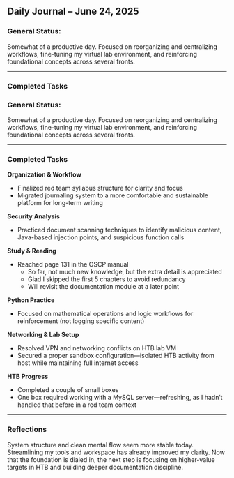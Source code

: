 ## Daily Journal – June 24, 2025

### General Status:

Somewhat of a productive day. Focused on reorganizing and centralizing workflows, fine-tuning my virtual lab environment, and reinforcing foundational concepts across several fronts.

---

### Completed Tasks

### General Status:

Somewhat of a productive day. Focused on reorganizing and centralizing workflows, fine-tuning my virtual lab environment, and reinforcing foundational concepts across several fronts.

---

### Completed Tasks

**Organization & Workflow**
- Finalized red team syllabus structure for clarity and focus  
- Migrated journaling system to a more comfortable and sustainable platform for long-term writing

**Security Analysis**
- Practiced document scanning techniques to identify malicious content, Java-based injection points, and suspicious function calls

**Study & Reading**
- Reached page 131 in the OSCP manual  
  - So far, not much new knowledge, but the extra detail is appreciated  
  - Glad I skipped the first 5 chapters to avoid redundancy  
  - Will revisit the documentation module at a later point

**Python Practice**
- Focused on mathematical operations and logic workflows for reinforcement (not logging specific content)

**Networking & Lab Setup**
- Resolved VPN and networking conflicts on HTB lab VM  
- Secured a proper sandbox configuration—isolated HTB activity from host while maintaining full internet access

**HTB Progress**
- Completed a couple of small boxes  
- One box required working with a MySQL server—refreshing, as I hadn’t handled that before in a red team context

---

### Reflections

System structure and clean mental flow seem more stable today. Streamlining my tools and workspace has already improved my clarity. Now that the foundation is dialed in, the next step is focusing on higher-value targets in HTB and building deeper documentation discipline.